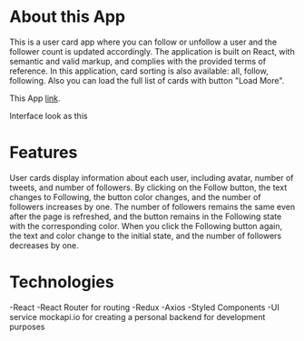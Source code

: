 # About this App

This is a user card app where you can follow or unfollow a user and the follower count is updated accordingly. The application is built on React, with semantic and valid markup, and complies with the provided terms of reference. In this application, card sorting is also available: all, follow, following. Also you can load the full list of cards with button "Load More".

This App [link](https://kristuwa.github.io/tweets-card/).

Interface look as this

# Features

User cards display information about each user, including avatar, number of tweets, and number of followers. By clicking on the Follow button, the text changes to Following, the button color changes, and the number of followers increases by one. The number of followers remains the same even after the page is refreshed, and the button remains in the Following state with the corresponding color. When you click the Following button again, the text and color change to the initial state, and the number of followers decreases by one.

# Technologies

-React
-React Router for routing
-Redux
-Axios
-Styled Components
-UI service mockapi.io for creating a personal backend for development purposes

